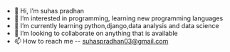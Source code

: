 - 👋 Hi, I’m suhas pradhan
- 👀 I’m interested in programming, learning new programming languages
- 🌱 I’m currently learning python,django,data analysis and data science  
- 💞️ I’m looking to collaborate on anything that is available
- 📫 How to reach me -- suhaspradhan03@gmail.com

<!---
suhaspradhan03/suhaspradhan03 is a ✨ special ✨ repository because its `README.md` (this file) appears on your GitHub profile.
You can click the Preview link to take a look at your changes.
--->
